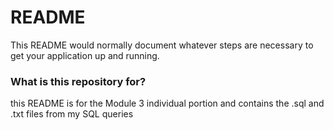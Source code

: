 # README #

This README would normally document whatever steps are necessary to get your application up and running.

### What is this repository for? ###

this README is for the Module 3 individual portion and contains the 
.sql and .txt files from my SQL queries